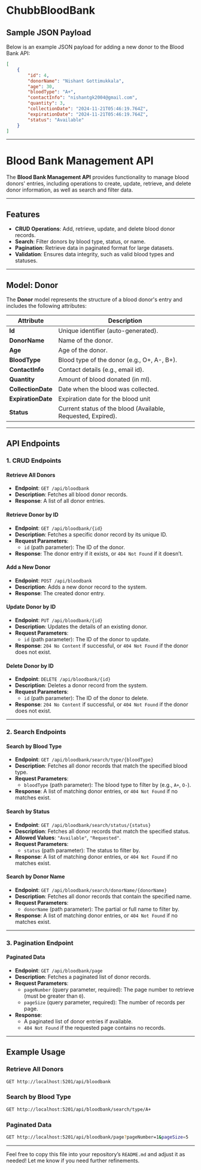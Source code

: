 # ChubbBloodBank
## Sample JSON Payload

Below is an example JSON payload for adding a new donor to the Blood Bank API:


```json
[
    {
        "id": 4,
        "donorName": "Nishant Gottimukkala",
        "age": 30,
        "bloodType": "A+",
        "contactInfo": "nishantgk2004@gmail.com",
        "quantity": 3,
        "collectionDate": "2024-11-21T05:46:19.764Z",
        "expirationDate": "2024-11-21T05:46:19.764Z",
        "status": "Available"
    }
]

```

---

# Blood Bank Management API

The **Blood Bank Management API** provides functionality to manage blood donors' entries, including operations to create, update, retrieve, and delete donor information, as well as search and filter data.

---

## Features

- **CRUD Operations**: Add, retrieve, update, and delete blood donor records.
- **Search**: Filter donors by blood type, status, or name.
- **Pagination**: Retrieve data in paginated format for large datasets.
- **Validation**: Ensures data integrity, such as valid blood types and statuses.

---

## Model: Donor

The **Donor** model represents the structure of a blood donor's entry and includes the following attributes:

| Attribute         | Description                                                |
|-------------------|------------------------------------------------------------|
| **Id**            | Unique identifier (auto-generated).                        |
| **DonorName**     | Name of the donor.                                         |
| **Age**           | Age of the donor.                                          |
| **BloodType**     | Blood type of the donor (e.g., O+, A-, B+).                |
| **ContactInfo**   | Contact details (e.g., email id).                      |
| **Quantity**      | Amount of blood donated (in ml).                           |
| **CollectionDate**| Date when the blood was collected.                         |
| **ExpirationDate**| Expiration date for the blood unit        |
| **Status**        | Current status of the blood (Available, Requested, Expired). |

---


## API Endpoints

### **1. CRUD Endpoints**

#### Retrieve All Donors
- **Endpoint**: `GET /api/bloodbank`
- **Description**: Fetches all blood donor records.
- **Response**: A list of all donor entries.

#### Retrieve Donor by ID
- **Endpoint**: `GET /api/bloodbank/{id}`
- **Description**: Fetches a specific donor record by its unique ID.
- **Request Parameters**:
  - `id` (path parameter): The ID of the donor.
- **Response**: The donor entry if it exists, or `404 Not Found` if it doesn’t.

#### Add a New Donor
- **Endpoint**: `POST /api/bloodbank`
- **Description**: Adds a new donor record to the system.
- **Response**: The created donor entry.

#### Update Donor by ID
- **Endpoint**: `PUT /api/bloodbank/{id}`
- **Description**: Updates the details of an existing donor.
- **Request Parameters**:
  - `id` (path parameter): The ID of the donor to update.
- **Response**: `204 No Content` if successful, or `404 Not Found` if the donor does not exist.

#### Delete Donor by ID
- **Endpoint**: `DELETE /api/bloodbank/{id}`
- **Description**: Deletes a donor record from the system.
- **Request Parameters**:
  - `id` (path parameter): The ID of the donor to delete.
- **Response**: `204 No Content` if successful, or `404 Not Found` if the donor does not exist.

---

### **2. Search Endpoints**

#### Search by Blood Type
- **Endpoint**: `GET /api/bloodbank/search/type/{bloodType}`
- **Description**: Fetches all donor records that match the specified blood type.
- **Request Parameters**:
  - `bloodType` (path parameter): The blood type to filter by (e.g., `A+`, `O-`).
- **Response**: A list of matching donor entries, or `404 Not Found` if no matches exist.

#### Search by Status
- **Endpoint**: `GET /api/bloodbank/search/status/{status}`
- **Description**: Fetches all donor records that match the specified status.
- **Allowed Values**: `"Available"`, `"Requested"`.
- **Request Parameters**:
  - `status` (path parameter): The status to filter by.
- **Response**: A list of matching donor entries, or `404 Not Found` if no matches exist.

#### Search by Donor Name
- **Endpoint**: `GET /api/bloodbank/search/donorName/{donorName}`
- **Description**: Fetches all donor records that contain the specified name.
- **Request Parameters**:
  - `donorName` (path parameter): The partial or full name to filter by.
- **Response**: A list of matching donor entries, or `404 Not Found` if no matches exist.

---

### **3. Pagination Endpoint**

#### Paginated Data
- **Endpoint**: `GET /api/bloodbank/page`
- **Description**: Fetches a paginated list of donor records.
- **Request Parameters**:
  - `pageNumber` (query parameter, required): The page number to retrieve (must be greater than `0`).
  - `pageSize` (query parameter, required): The number of records per page.
- **Response**:
  - A paginated list of donor entries if available.
  - `404 Not Found` if the requested page contains no records.

---

## Example Usage

### Retrieve All Donors
```bash
GET http://localhost:5201/api/bloodbank
```

### Search by Blood Type
```bash
GET http://localhost:5201/api/bloodbank/search/type/A+
```

### Paginated Data
```bash
GET http://localhost:5201/api/bloodbank/page?pageNumber=1&pageSize=5
```

---

Feel free to copy this file into your repository’s `README.md` and adjust it as needed! Let me know if you need further refinements.
